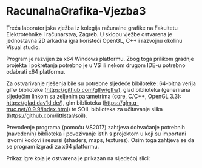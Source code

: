 # RacunalnaGrafika-Vjezba3
Treća laboratorijska vježba iz kolegija računalne grafike na Fakultetu Elektrotehnike i računarstva, Zagreb.
U sklopu vježbe ostvarena je jednostavna 2D arkadna igra koristeći OpenGL, C++ i razvojnu okolinu Visual studio.

Program je razvijen za x64 Windows platformu. Zbog toga prilikom gradnje projekta i pokretanja potrebno je u VS ili nekom drugom IDE-u potrebno odabrati x64 platformu.

Za ostvarivanje rješenja bile su potrebne sljedeće bibiloteke:
                     64-bitna verija glfw biblioteke (https://github.com/glfw/glfw),
                     glad biblioteka (generirana sljedećim linkom sa zeljenim parametrima (core, C/C++, OpenGL 3.3): https://glad.dav1d.de/), glm biblioteka (https://glm.g-truc.net/0.9.9/index.html) te SOIL biblioteka za učitavanje slika (https://github.com/littlstar/soil).
                    
Prevođenje programa (pomoću VS2017) zahtjeva dohvaćanje potrebnih (navedenih) biblioteka i povezivanje istih s projektom  u koji su importani izvorni kodovi i resursi (shaders, maps, textures). Osim toga zahtjeva se da se program izgradi za x64 platformu.

Prikaz igre koja je ostvarena je prikazan na sljedećoj slici:
